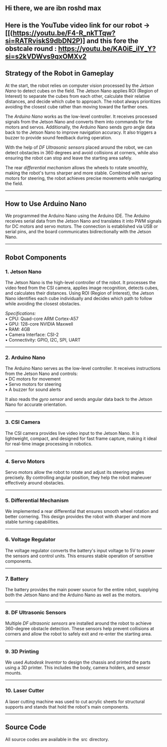 ## Hi there, we are ibn roshd max
Here is the YouTube video link for our robot → \[[(https://youtu.be/F4-R_nkTTqw?si=RATRviskS9dbDN2P)\]
and this fore the obstcale round : https://youtu.be/KA0iE_iIY_Y?si=s2kVDWvs9qxOMXv2
------------------------------------------------------------------------

## Strategy of the Robot in Gameplay

At the start, the robot relies on computer vision processed by the
*Jetson Nano* to detect cubes on the field. The Jetson Nano applies
ROI (Region of Interest) to separate the cubes from each other,
calculate their relative distances, and decide which cube to approach.
The robot always prioritizes avoiding the closest cube rather than
moving toward the farther ones.

The *Arduino Nano* works as the low-level controller. It receives
processed signals from the Jetson Nano and converts them into commands
for the motors and servos. Additionally, the Arduino Nano sends gyro
angle data back to the Jetson Nano to improve navigation accuracy. It
also triggers a buzzer to provide sound feedback during operation.

With the help of *DF Ultrasonic sensors* placed around the robot, we
can detect obstacles in 360 degrees and avoid collisions at corners,
while also ensuring the robot can stop and leave the starting area
safely.

The rear *differential mechanism* allows the wheels to rotate
smoothly, making the robot's turns sharper and more stable. Combined
with servo motors for steering, the robot achieves precise movements
while navigating the field.

------------------------------------------------------------------------

## How to Use Arduino Nano

We programmed the Arduino Nano using the Arduino IDE. The Arduino
receives serial data from the Jetson Nano and translates it into PWM
signals for DC motors and servo motors. The connection is established
via USB or serial pins, and the board communicates bidirectionally with
the Jetson Nano.

------------------------------------------------------------------------

## Robot Components

### 1. Jetson Nano

The Jetson Nano is the high-level controller of the robot. It processes
the video feed from the CSI camera, applies image recognition, detects
cubes, and calculates their distances. Using ROI (Region of Interest),
the Jetson Nano identifies each cube individually and decides which path
to follow while avoiding the closest obstacles.

*Specifications:*\
•⁠  ⁠CPU: Quad-core ARM Cortex-A57\
•⁠  ⁠GPU: 128-core NVIDIA Maxwell\
•⁠  ⁠RAM: 4GB\
•⁠  ⁠Camera Interface: CSI-2\
•⁠  ⁠Connectivity: GPIO, I2C, SPI, UART

------------------------------------------------------------------------

### 2. Arduino Nano

The Arduino Nano serves as the low-level controller. It receives
instructions from the Jetson Nano and controls:\
•⁠  ⁠DC motors for movement\
•⁠  ⁠Servo motors for steering\
•⁠  ⁠A buzzer for sound alerts

It also reads the *gyro sensor* and sends angular data back to the
Jetson Nano for accurate orientation.

------------------------------------------------------------------------

### 3. CSI Camera

The CSI camera provides live video input to the Jetson Nano. It is
lightweight, compact, and designed for fast frame capture, making it
ideal for real-time image processing in robotics.

------------------------------------------------------------------------

### 4. Servo Motors

Servo motors allow the robot to rotate and adjust its steering angles
precisely. By controlling angular position, they help the robot maneuver
effectively around obstacles.

------------------------------------------------------------------------

### 5. Differential Mechanism

We implemented a rear differential that ensures smooth wheel rotation
and better cornering. This design provides the robot with sharper and
more stable turning capabilities.

------------------------------------------------------------------------

### 6. Voltage Regulator

The voltage regulator converts the battery's input voltage to 5V to
power the sensors and control units. This ensures stable operation of
sensitive components.

------------------------------------------------------------------------

### 7. Battery

The battery provides the main power source for the entire robot,
supplying both the Jetson Nano and the Arduino Nano as well as the
motors.

------------------------------------------------------------------------

### 8. DF Ultrasonic Sensors

Multiple *DF ultrasonic sensors* are installed around the robot to
achieve 360-degree obstacle detection. These sensors help prevent
collisions at corners and allow the robot to safely exit and re-enter
the starting area.

------------------------------------------------------------------------

### 9. 3D Printing

We used *Autodesk Inventor* to design the chassis and printed the
parts using a 3D printer. This includes the body, camera holders, and
sensor mounts.

------------------------------------------------------------------------

### 10. Laser Cutter

A laser cutting machine was used to cut acrylic sheets for structural
supports and stands that hold the robot's main components.

------------------------------------------------------------------------

## Source Code

All source codes are available in the ⁠ src ⁠ directory.
